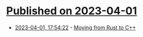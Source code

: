 # [Published on 2023-04-01](index.md)

* [2023-04-01, 17:54:22](https://lobste.rs/s/nonauh/moving_from_rust_c) - [Moving from Rust to C++](https://raphlinus.github.io/rust/2023/04/01/rust-to-cpp.html)
